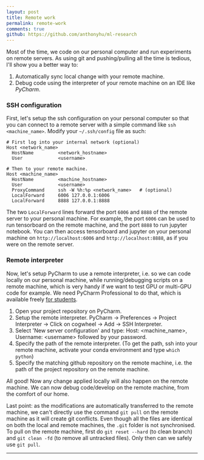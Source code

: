 ```yaml
---
layout: post
title: Remote work
permalink: remote-work
comments: true
github: https://github.com/anthonyhu/ml-research
---
```


Most of the time, we code on our personal computer and run experiments on remote servers. As using git and pushing/pulling
all the time is tedious, I'll show you a better way to:
1. Automatically sync local change with your remote machine.
2. Debug code using the interpreter of your remote machine on an IDE like _PyCharm_.


### SSH configuration
First, let's setup the ssh configuration on your personal computer so that you can connect to a remote server with a simple 
command like `ssh <machine_name>`. Modify your `~/.ssh/config` file as such:

```
# First log into your internal network (optional)
Host <network_name>
  HostName         <network_hostname>
  User             <username>

# Then to your remote machine.
Host <machine_name>
  HostName         <machine_hostname>
  User             <username>
  ProxyCommand     ssh -W %h:%p <network_name>   # (optional)
  LocalForward     6006 127.0.0.1:6006
  LocalForward     8888 127.0.0.1:8888
```

The two `LocalForward` lines forward the port `6006` and `8888` of the remote server to your personal machine. For example,
the port `6006` can be used to run tensorboard on the remote machine, and the port `8888` to run jupyter notebook.
You can then access tensorboard and jupyter on your personal machine on `http://localhost:6006` and `http://localhost:8888`,
as if you were on the remote server.


### Remote interpreter
Now, let's setup PyCharm to use a remote interpreter, i.e. so we can code locally on our personal machine, while 
running/debugging scripts on a remote machine, which is very handy if we want to test GPU or multi-GPU code for 
example. We need PyCharm Professional to do that, which is available freely [for students](https://www.jetbrains.com/student/). 

1. Open your project repository on PyCharm.
2. Setup the remote interpreter. PyCharm → Preferences → Project Interpreter → Click on cogwheel → Add → SSH Interpreter.
3. Select 'New server configuration' and type: Host: \<machine_name>, Username: \<username>
followed by your password.
4. Specify the path of the remote interpreter. (To get the path, ssh into your remote machine, 
activate your conda environment and type `which python`)
5. Specify the matching github repository on the remote machine, i.e. the path of the project repository on the remote machine.

All good! Now any change applied locally will also happen on the remote machine. We can now debug code/develop 
on the remote machine, from the comfort of our home.


Last point: as the modifications are automatically transferred to the remote machine, we can't directly use the command `git pull`
on the remote machine as it will create git conflicts. Even though all the files are identical on both the local and remote machines, 
the `.git` folder is not synchronised. To pull on the remote machine, first do `git reset --hard` (to clean branch) 
and `git clean -fd` (to remove all untracked files). Only then can we
safely use `git pull`.

-----
